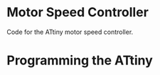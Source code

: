 # Motor Speed Controller  
Code for the ATtiny motor speed controller.



# Programming the ATtiny  
  